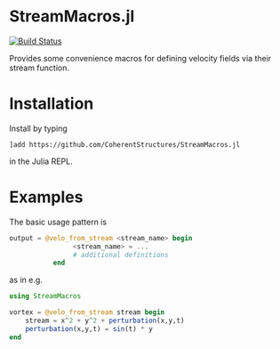 # StreamMacros.jl
[![Build Status](https://travis-ci.org/CoherentStructures/StreamMacros.jl.svg?branch=master)](https://travis-ci.org/CoherentStructures/StreamMacros.jl)

Provides some convenience macros for defining velocity fields via their stream function. 

# Installation
Install by typing 
```
]add https://github.com/CoherentStructures/StreamMacros.jl
```
in the Julia REPL.

# Examples
The basic  usage pattern is

```julia
output = @velo_from_stream <stream_name> begin
		 		<stream_name> = ...
		 		# additional definitions
		   end	
```

as in e.g.

```julia
using StreamMacros

vortex = @velo_from_stream stream begin 
	stream = x^2 + y^2 + perturbation(x,y,t)
	perturbation(x,y,t) = sin(t) * y
end
```

